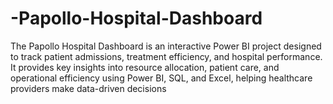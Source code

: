 # -Papollo-Hospital-Dashboard
The Papollo Hospital Dashboard is an interactive Power BI project designed to track patient admissions, treatment efficiency, and hospital performance. It provides key insights into resource allocation, patient care, and operational efficiency using Power BI, SQL, and Excel, helping healthcare providers make data-driven decisions
